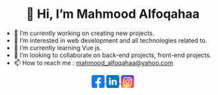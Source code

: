 <h1 align="center">👋 Hi, I’m Mahmood Alfoqahaa</h1>


- 🔭 I’m currently working on creating new projects.
- 👀 I’m interested in web development and all technologies related to.
- 🌱 I’m currently learning Vue js.
- 💞️ I’m looking to collaborate on back-end projects, front-end projects.
- 📫 How to reach me : mahmood_alfoqahaa@yahoo.com


<p align="center" dir="auto">
  <a href="https://www.facebook.com/yanalalshoubaki/" rel="nofollow">
    <img align="center" src="https://raw.githubusercontent.com/yanalshoubaki/yanalshoubaki/main/icons/facebook.svg" alt="yanalalshoubaki" height="30" width="30"                style="max-width: 100%;">
  </a>
  <a href="https://linkedin.com/in/yanalshoubaki" rel="nofollow">
    <img align="center" src="https://raw.githubusercontent.com/yanalshoubaki/yanalshoubaki/main/icons/linkedin.svg" alt="yanalshoubaki" height="30" width="30"                  style="max-width: 100%;">
  </a>
  <a href="https://instagram.com/yanalshoubakii" rel="nofollow">
    <img align="center" src="https://raw.githubusercontent.com/yanalshoubaki/yanalshoubaki/main/icons/instagram.svg" alt="yanalshoubakii" height="30" width="30"                style="max-width: 100%;"></a>
</p>
<!---
mfoq/mfoq is a ✨ special ✨ repository because its `README.md` (this file) appears on your GitHub profile.
You can click the Preview link to take a look at your changes.
--->

